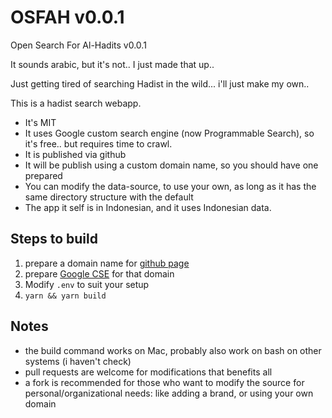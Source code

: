 # OSFAH v0.0.1

Open Search For Al-Hadits v0.0.1

It sounds arabic, but it's not.. I just made that up..

Just getting tired of searching Hadist in the wild... i'll just make my own..

This is a hadist search webapp.

- It's MIT
- It uses Google custom search engine (now Programmable Search), so it's free.. but requires time to crawl.
- It is published via github
- It will be publish using a custom domain name, so you should have one prepared
- You can modify the data-source, to use your own, as long as it has the same directory structure with the default
- The app it self is in Indonesian, and it uses Indonesian data.


## Steps to build

1. prepare a domain name for [github page](https://docs.github.com/en/pages/configuring-a-custom-domain-for-your-github-pages-site)
2. prepare [Google CSE](https://programmablesearchengine.google.com/about/) for that domain
2. Modify `.env` to suit your setup
3. `yarn && yarn build`


## Notes

- the build command works on Mac, probably also work on bash on other systems (i haven't check)
- pull requests are welcome for modifications that benefits all
- a fork is recommended for those who want to modify the source for personal/organizational needs: like adding a brand, or using your own domain
